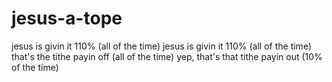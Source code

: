 # jesus-a-tope

jesus is givin it 110% (all of the time)
jesus is givin it 110% (all of the time)
that's the tithe payin off (all of the time)
yep, that's that tithe payin out (10% of the time)
